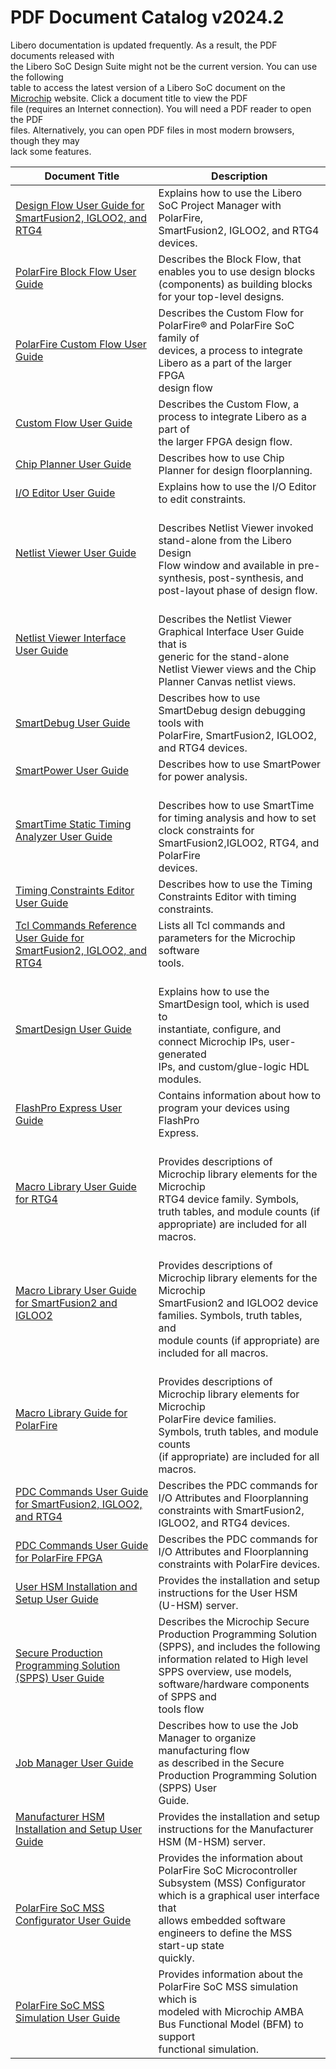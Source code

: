 # PDF Document Catalog v2024.2

Libero documentation is updated frequently. As a result, the PDF documents released with<br /> the Libero SoC Design Suite might not be the current version. You can use the following<br /> table to access the latest version of a Libero SoC document on the [Microchip](https://www.microchip.com/en-us/products/fpgas-and-plds/fpga-and-soc-design-tools/fpga/libero-software-later-versions) website. Click a document title to view the PDF<br /> file \(requires an Internet connection\). You will need a PDF reader to open the PDF<br /> files. Alternatively, you can open PDF files in most modern browsers, though they may<br /> lack some features.

|Document Title|Description|
|--------------|-----------|
|[Design Flow User Guide for SmartFusion2, IGLOO2, and RTG4](http://coredocs.s3.amazonaws.com/Libero/2024_2/Tool/libero_ecf_ug.pdf)<br />|Explains how to use the Libero SoC Project Manager with PolarFire,<br /> SmartFusion2, IGLOO2, and RTG4 devices.|
|[PolarFire Block Flow User Guide](https://coredocs.s3.amazonaws.com/Libero/2021_3/Tool/pf_block_flow_ug.pdf)<br />|Describes the Block Flow, that enables you to use design blocks<br /> \(components\) as building blocks for your top-level designs.|
|[PolarFire Custom Flow User Guide](https://coredocs.s3.amazonaws.com/Libero/2024_2/Tool/polarfire_custom_flow_ug.pdf)<br />|Describes the Custom Flow for PolarFire® and PolarFire SoC family of<br /> devices, a process to integrate Libero as a part of the larger FPGA<br /> design flow|
|[Custom Flow User Guide](https://coredocs.s3.amazonaws.com/Libero/2024_2/Tool/libero_custom_flow_ug.pdf)<br />|Describes the Custom Flow, a process to integrate Libero as a part of<br /> the larger FPGA design flow.|
|[Chip Planner User Guide](http://coredocs.s3.amazonaws.com/Libero/2024_2/Tool/chipplanner_ug.pdf)<br />|Describes how to use Chip Planner for design floorplanning.|
|[I/O Editor User Guide](http://coredocs.s3.amazonaws.com/Libero/2024_2/Tool/io_editor_ug.pdf)<br />|Explains how to use the I/O Editor to edit constraints.|
|[Netlist Viewer User Guide](http://coredocs.s3.amazonaws.com/Libero/2024_2/Tool/stdalone_nlv_ug.pdf)<br />|<br /> Describes Netlist Viewer invoked stand-alone from the Libero Design<br /> Flow window and available in pre-synthesis, post-synthesis, and<br /> post-layout phase of design flow.<br />|
|[Netlist Viewer Interface User Guide](http://coredocs.s3.amazonaws.com/Libero/2024_2/Tool/nlv_interface_ug.pdf)<br />|<br /> Describes the Netlist Viewer Graphical Interface User Guide that is<br /> generic for the stand-alone Netlist Viewer views and the Chip<br /> Planner Canvas netlist views.<br />|
|[SmartDebug User Guide](http://coredocs.s3.amazonaws.com/Libero/2024_2/Tool/smartdebug_ug.pdf)<br />|Describes how to use SmartDebug design debugging tools with<br /> PolarFire, SmartFusion2, IGLOO2, and RTG4 devices.|
|[SmartPower User Guide](http://coredocs.s3.amazonaws.com/Libero/2024_2/Tool/smartpower_ug.pdf)<br />|Describes how to use SmartPower for power analysis.|
|[SmartTime Static Timing Analyzer User Guide](http://coredocs.s3.amazonaws.com/Libero/2024_2/Tool/smarttime_sta_ug.pdf)<br />|<br /> Describes how to use SmartTime for timing analysis and how to set<br /> clock constraints for SmartFusion2,IGLOO2, RTG4, and PolarFire<br /> devices.<br />|
|[Timing Constraints Editor User Guide](http://coredocs.s3.amazonaws.com/Libero/2024_2/Tool/smarttime_ce_ug.pdf)<br />|Describes how to use the Timing Constraints Editor with timing<br /> constraints.|
|[Tcl Commands Reference User Guide for SmartFusion2, IGLOO2, and RTG4](http://coredocs.s3.amazonaws.com/Libero/2024_2/Tool/libero_soc_tcl_cmd_ref_ug.pdf)<br />|Lists all Tcl commands and parameters for the Microchip software<br /> tools.|
|[SmartDesign User Guide](http://coredocs.s3.amazonaws.com/Libero/2024_2/Tool/smartdesign_ug.pdf)<br />|<br /> Explains how to use the SmartDesign tool, which is used to<br /> instantiate, configure, and connect Microchip IPs, user-generated<br /> IPs, and custom/glue-logic HDL modules.<br />|
|[FlashPro Express User Guide](http://coredocs.s3.amazonaws.com/Libero/2024_2/Tool/flashpro_express_ug.pdf)<br />|Contains information about how to program your devices using FlashPro<br /> Express.|
|[Macro Library User Guide for RTG4](http://coredocs.s3.amazonaws.com/Libero/2024_2/Tool/rtg4_mlg.pdf)<br />|<br /> Provides descriptions of Microchip library elements for the Microchip<br /> RTG4 device family. Symbols, truth tables, and module counts \(if<br /> appropriate\) are included for all macros.<br />|
|[Macro Library User Guide for SmartFusion2 and IGLOO2](http://coredocs.s3.amazonaws.com/Libero/2024_2/Tool/sf2_mlg.pdf)<br />|<br /> Provides descriptions of Microchip library elements for the Microchip<br /> SmartFusion2 and IGLOO2 device families. Symbols, truth tables, and<br /> module counts \(if appropriate\) are included for all macros.<br />|
|[Macro Library Guide for PolarFire](http://coredocs.s3.amazonaws.com/Libero/2024_2/Tool/pf_mlg.pdf)<br />|<br /> Provides descriptions of Microchip library elements for Microchip<br /> PolarFire device families. Symbols, truth tables, and module counts<br /> \(if appropriate\) are included for all macros.<br />|
|[PDC Commands User Guide for SmartFusion2, IGLOO2, and RTG4](http://coredocs.s3.amazonaws.com/Libero/2024_2/Tool/pdc_ug.pdf)<br />|Describes the PDC commands for I/O Attributes and Floorplanning<br /> constraints with SmartFusion2, IGLOO2, and RTG4 devices.|
|[PDC Commands User Guide for PolarFire FPGA](http://coredocs.s3.amazonaws.com/Libero/2024_2/Tool/pf_pdc_ug.pdf)<br />|Describes the PDC commands for I/O Attributes and Floorplanning<br /> constraints with PolarFire devices.|
|[User HSM Installation and Setup User Guide](https://coredocs.s3.amazonaws.com/Libero/2024_2/Tool/user_hsm_ug.pdf)<br />|Provides the installation and setup instructions for the User HSM<br /> \(U-HSM\) server.|
|[Secure Production Programming Solution \(SPPS\) User Guide](https://coredocs.s3.amazonaws.com/Libero/2024_2/Tool/spps_ug.pdf)<br />|Describes the Microchip Secure Production Programming Solution<br /> \(SPPS\), and includes the following information related to High level<br /> SPPS overview, use models, software/hardware components of SPPS and<br /> tools flow|
|[Job Manager User Guide](https://coredocs.s3.amazonaws.com/Libero/2024_2/Tool/spps_job_mgr_ug.pdf)<br />|Describes how to use the Job Manager to organize manufacturing flow<br /> as described in the Secure Production Programming Solution \(SPPS\) User<br /> Guide.|
|[Manufacturer HSM Installation and Setup User Guide](https://coredocs.s3.amazonaws.com/Libero/2024_2/Tool/man_hsm_ug.pdf)<br />|Provides the installation and setup instructions for the Manufacturer<br /> HSM \(M-HSM\) server.|
|<br /> [PolarFire SoC MSS Configurator User Guide](https://coredocs.s3.amazonaws.com/Libero/2024_2/pfsoc_mss_configurator_ug.pdf)|Provides the information about PolarFire SoC Microcontroller<br /> Subsystem \(MSS\) Configurator which is a graphical user interface that<br /> allows embedded software engineers to define the MSS start-up state<br /> quickly.|
|[PolarFire SoC MSS Simulation User Guide](https://coredocs.s3.amazonaws.com/Libero/2024_2/Tool/pfsoc_mss_sim_ug.pdf)|Provides information about the PolarFire SoC MSS simulation which is<br /> modeled with Microchip AMBA Bus Functional Model \(BFM\) to support<br /> functional simulation.|

